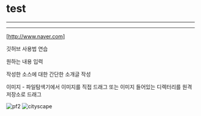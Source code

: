 # test
---
***

[http://www.naver.com]

깃허브 사용법 연습

원하는 내용 입력

작성한 소스에 대한 간단한 소개글 작성


이미지 - 파일탐색기에서 이미지를 직접 드래그
또는 이미지 들어있는 디렉터리를 원격 저장소로 드래그

![pf2](https://user-images.githubusercontent.com/56223139/165875437-2ec80b22-6709-44b5-9e67-e60758663dfb.png)
![cityscape](https://cdn.pixabay.com/photo/2022/03/27/15/03/cityscape-7095358_960_720.jpg)
